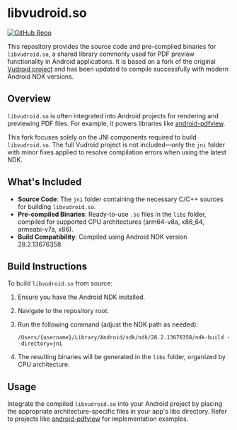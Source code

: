 # libvudroid.so

[![GitHub Repo](https://img.shields.io/badge/GitHub-Repo-blue?logo=github)](https://github.com/Petr-Kovalev/libvudroid)

This repository provides the source code and pre-compiled binaries for `libvudroid.so`, a shared library commonly used for PDF preview functionality in Android applications. It is based on a fork of the original [Vudroid project](https://code.google.com/archive/p/vudroid/) and has been updated to compile successfully with modern Android NDK versions.

## Overview

`libvudroid.so` is often integrated into Android projects for rendering and previewing PDF files. For example, it powers libraries like [android-pdfview](https://github.com/JoanZapata/android-pdfview).

This fork focuses solely on the JNI components required to build `libvudroid.so`. The full Vudroid project is not included—only the `jni` folder with minor fixes applied to resolve compilation errors when using the latest NDK.

## What's Included

- **Source Code**: The `jni` folder containing the necessary C/C++ sources for building `libvudroid.so`.
- **Pre-compiled Binaries**: Ready-to-use `.so` files in the `libs` folder, compiled for supported CPU architectures (arm64-v8a, x86_64, armeabi-v7a, x86).
- **Build Compatibility**: Compiled using Android NDK version 28.2.13676358.

## Build Instructions

To build `libvudroid.so` from source:

1. Ensure you have the Android NDK installed.
2. Navigate to the repository root.
3. Run the following command (adjust the NDK path as needed):

   ```
   /Users/{username}/Library/Android/sdk/ndk/28.2.13676358/ndk-build --directory=jni
   ```

4. The resulting binaries will be generated in the `libs` folder, organized by CPU architecture.

## Usage

Integrate the compiled `libvudroid.so` into your Android project by placing the appropriate architecture-specific files in your app's libs directory. Refer to projects like [android-pdfview](https://github.com/JoanZapata/android-pdfview) for implementation examples.
